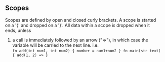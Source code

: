 
## Scopes
Scopes are defined by open and closed curly brackets. A scope is started on a '{' and dropped on a '}'. All data within a scope is dropped when it ends, unless<br/>
  1. a call is immediately followed by an arrow ("=>"), in which case the variable will be carried to the next line. i.e. <br/>
  `fn add(int num1, int num2)
  {
   number = num1+num2
  }
  fn main(str text){
  add(1, 2) =>
}
  `
